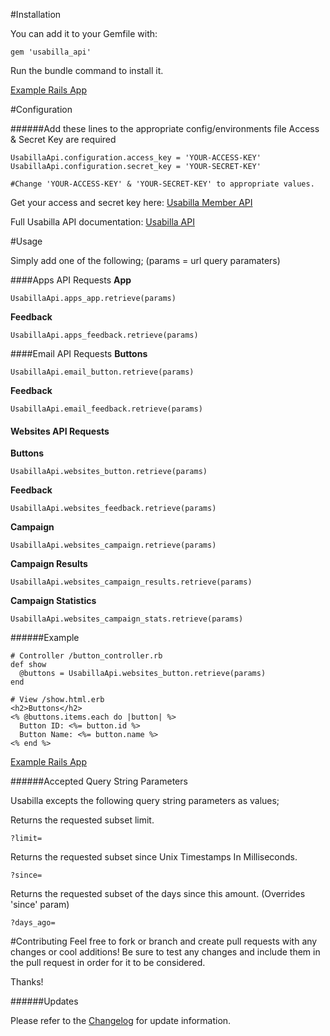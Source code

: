 #Installation

You can add it to your Gemfile with:
```
gem 'usabilla_api'
```
Run the bundle command to install it.

[Example Rails App](https://github.com/JMolinaro/usabilla_api_example)

#Configuration

######Add these lines to the appropriate config/environments file
Access & Secret Key are required
```
UsabillaApi.configuration.access_key = 'YOUR-ACCESS-KEY'
UsabillaApi.configuration.secret_key = 'YOUR-SECRET-KEY'

#Change 'YOUR-ACCESS-KEY' & 'YOUR-SECRET-KEY' to appropriate values.
```
Get your access and secret key here: [Usabilla Member API](https://usabilla.com/member/api)

Full Usabilla API documentation: [Usabilla API](https://usabilla.com/api)

#Usage

Simply add one of the following;
(params = url query paramaters)

####Apps API Requests
**App**
```
UsabillaApi.apps_app.retrieve(params)
```
**Feedback**
```
UsabillaApi.apps_feedback.retrieve(params)
```

####Email API Requests
**Buttons**
```
UsabillaApi.email_button.retrieve(params)
```
**Feedback**
```
UsabillaApi.email_feedback.retrieve(params)
```

#### Websites API Requests
**Buttons**
```
UsabillaApi.websites_button.retrieve(params)
```
**Feedback**
```
UsabillaApi.websites_feedback.retrieve(params)
```
**Campaign**
```
UsabillaApi.websites_campaign.retrieve(params)
```
**Campaign Results**
```
UsabillaApi.websites_campaign_results.retrieve(params)
```
**Campaign Statistics**
```
UsabillaApi.websites_campaign_stats.retrieve(params)
```

######Example
```
# Controller /button_controller.rb
def show
  @buttons = UsabillaApi.websites_button.retrieve(params)
end
```
```
# View /show.html.erb
<h2>Buttons</h2>
<% @buttons.items.each do |button| %>
  Button ID: <%= button.id %>
  Button Name: <%= button.name %>
<% end %>
```
[Example Rails App](https://github.com/JMolinaro/usabilla_api_example)

######Accepted Query String Parameters

Usabilla excepts the following query string parameters as values;

Returns the requested subset limit.
```
?limit=
```
Returns the requested subset since Unix Timestamps In Milliseconds.
```
?since= 
```
Returns the requested subset of the days since this amount. (Overrides 'since' param)
```
?days_ago= 
```

#Contributing
Feel free to fork or branch and create pull requests with any changes or cool additions!
Be sure to test any changes and include them in the pull request in order for it to be considered.

Thanks!


######Updates

Please refer to the [Changelog](https://github.com/JMolinaro/usabilla_api/blob/master/CHANGELOG.md) for update information.
